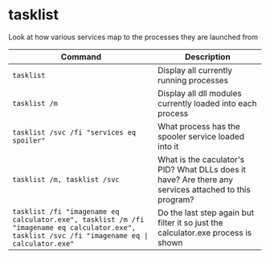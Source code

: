 # tasklist

 Look at how various services map to the processes they are launched from

| **Command** | **Description** |
|-------------|-----------------|
| `tasklist` | Display all currently running processes |
| `tasklist /m` | Display all dll modules currently loaded into each process |
| `tasklist /svc /fi "services eq spoiler"` | What process has the spooler service loaded into it |
| `tasklist /m, tasklist /svc` | What is the caculator's PID? What DLLs does it have? Are there any services attached to this program? |
| `tasklist /fi "imagename eq calculator.exe", tasklist /m /fi "imagename eq calculator.exe", tasklist /svc /fi "imagename eq \| calculator.exe"` | Do the last step again but filter it so just the calculator.exe process is shown |